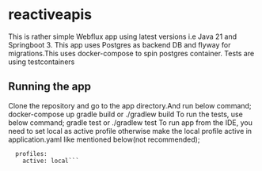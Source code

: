 # reactiveapis
This is rather simple Webflux app using latest versions i.e Java 21 and Springboot 3.
This app uses Postgres as backend DB and flyway for migrations.This uses docker-compose to spin postgres container. Tests are using testcontainers
## Running the app
Clone the repository and go to the app directory.And run below command;
docker-compose up
gradle build or ./gradlew build
To run the tests, use below command;
gradle test or ./gradlew test
To run app from the IDE, you need to set local as active profile
otherwise make the local profile active in application.yaml like mentioned below(not recommended);
```spring:
  profiles:
    active: local```
